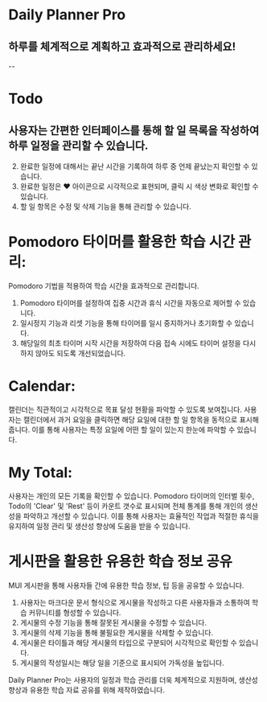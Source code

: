 
# Daily Planner Pro 
## 하루를 체계적으로 계획하고 효과적으로 관리하세요!
--

# Todo
## 사용자는 간편한 인터페이스를 통해 할 일 목록을 작성하여 하루 일정을 관리할 수 있습니다. 
2. 완료한 일정에 대해서는 끝난 시간을 기록하여 하루 중 언제 끝났는지 확인할 수 있습니다.
3. 완료한 일정은 ♥ 아이콘으로 시각적으로 표현되며, 클릭 시 색상 변화로 확인할 수 있습니다. 
4. 할 일 항목은 수정 및 삭제 기능을 통해 관리할 수 있습니다.

# Pomodoro 타이머를 활용한 학습 시간 관리:
Pomodoro 기법을 적용하여 학습 시간을 효과적으로 관리합니다.
1. Pomodoro 타이머를 설정하여 집중 시간과 휴식 시간을 자동으로 제어할 수 있습니다. 
2. 일시정지 기능과 리셋 기능을 통해 타이머를 일시 중지하거나 초기화할 수 있습니다. 
3. 해당일의 최초 타이머 시작 시간을 저장하여 다음 접속 시에도 타이머 설정을 다시 하지 않아도 되도록 개선되었습니다.

# Calendar:
캘린더는 직관적이고 시각적으로 목표 달성 현황을 파악할 수 있도록 보여집니다. 
사용자는 캘린더에서 과거 요일을 클릭하면 해당 요일에 대한 할 일 항목을 동적으로 표시해줍니다.
이를 통해 사용자는 특정 요일에 어떤 할 일이 있는지 한눈에 파악할 수 있습니다.

# My Total:
사용자는 개인의 모든 기록을 확인할 수 있습니다. Pomodoro 타이머의 인터벌 횟수, Todo의 'Clear' 및 'Rest' 등이 카운트 갯수로 표시되며  전체 통계를 통해 개인의 생산성을 파악하고 개선할 수 있습니다. 이를 통해 사용자는 효율적인 작업과 적절한 휴식을 유지하여 일정 관리 및 생산성 향상에 도움을 받을 수 있습니다.

# 게시판을 활용한 유용한 학습 정보 공유
MUI 게시판을 통해 사용자들 간에 유용한 학습 정보, 팁 등을 공유할 수 있습니다.
1. 사용자는 마크다운 문서 형식으로 게시물을 작성하고 다른 사용자들과 소통하여 학습 커뮤니티를 형성할 수 있습니다.
2. 게시물의 수정 기능을 통해 잘못된 게시물을 수정할 수 있습니다.
3. 게시물의 삭제 기능을 통해 불필요한 게시물을 삭제할 수 있습니다.
4. 게시물은 타이틀과 해당 게시물의 타입으로 구분되어 시각적으로 확인할 수 있습니다.
5. 게시물의 작성일시는 해당 일을 기준으로 표시되어 가독성을 높입니다.

Daily Planner Pro는 사용자의 일정과 학습 관리를 더욱 체계적으로 지원하며, 생산성 향상과 유용한 학습 자료 공유를 위해 제작하였습니다.
